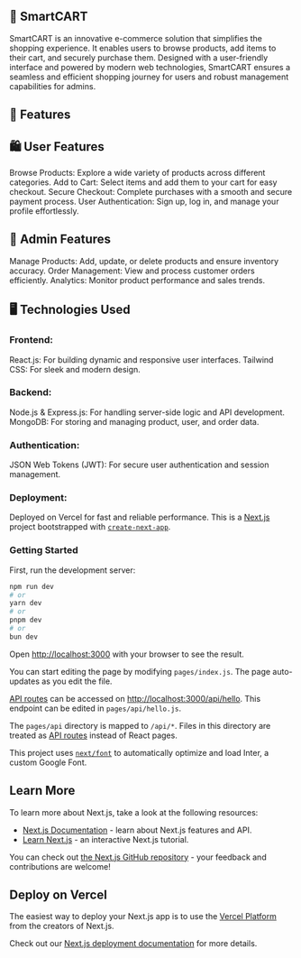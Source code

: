 ## 🛒 SmartCART

SmartCART is an innovative e-commerce solution that simplifies the shopping experience. It enables users to browse products, add items to their cart, and securely purchase them. Designed with a user-friendly interface and powered by modern web technologies, SmartCART ensures a seamless and efficient shopping journey for users and robust management capabilities for admins.
## 🚀 Features
## 🛍️ User Features

Browse Products: Explore a wide variety of products across different categories.
Add to Cart: Select items and add them to your cart for easy checkout.
Secure Checkout: Complete purchases with a smooth and secure payment process.
User Authentication: Sign up, log in, and manage your profile effortlessly.

## 🔧 Admin Features
Manage Products: Add, update, or delete products and ensure inventory accuracy.
Order Management: View and process customer orders efficiently.
Analytics: Monitor product performance and sales trends.

## 🖥️ Technologies Used
### Frontend:

React.js: For building dynamic and responsive user interfaces.
Tailwind CSS: For sleek and modern design.
### Backend:

Node.js & Express.js: For handling server-side logic and API development.
MongoDB: For storing and managing product, user, and order data.
### Authentication:

JSON Web Tokens (JWT): For secure user authentication and session management.
### Deployment:

Deployed on Vercel for fast and reliable performance.
This is a [Next.js](https://nextjs.org/) project bootstrapped with [`create-next-app`](https://github.com/vercel/next.js/tree/canary/packages/create-next-app).

### Getting Started

First, run the development server:

```bash
npm run dev
# or
yarn dev
# or
pnpm dev
# or
bun dev
```

Open [http://localhost:3000](http://localhost:3000) with your browser to see the result.

You can start editing the page by modifying `pages/index.js`. The page auto-updates as you edit the file.

[API routes](https://nextjs.org/docs/api-routes/introduction) can be accessed on [http://localhost:3000/api/hello](http://localhost:3000/api/hello). This endpoint can be edited in `pages/api/hello.js`.

The `pages/api` directory is mapped to `/api/*`. Files in this directory are treated as [API routes](https://nextjs.org/docs/api-routes/introduction) instead of React pages.

This project uses [`next/font`](https://nextjs.org/docs/basic-features/font-optimization) to automatically optimize and load Inter, a custom Google Font.

## Learn More

To learn more about Next.js, take a look at the following resources:

- [Next.js Documentation](https://nextjs.org/docs) - learn about Next.js features and API.
- [Learn Next.js](https://nextjs.org/learn) - an interactive Next.js tutorial.

You can check out [the Next.js GitHub repository](https://github.com/vercel/next.js/) - your feedback and contributions are welcome!

## Deploy on Vercel

The easiest way to deploy your Next.js app is to use the [Vercel Platform](https://vercel.com/new?utm_medium=default-template&filter=next.js&utm_source=create-next-app&utm_campaign=create-next-app-readme) from the creators of Next.js.

Check out our [Next.js deployment documentation](https://nextjs.org/docs/deployment) for more details.
